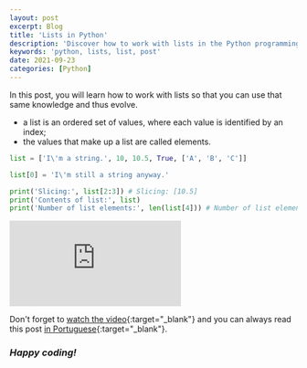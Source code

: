 ```yaml
---
layout: post
excerpt: Blog
title: 'Lists in Python'
description: 'Discover how to work with lists in the Python programming language. Get answers to your questions with the theory and examples presented.'
keywords: 'python, lists, list, post'
date: 2021-09-23
categories: [Python]
---
```


In this post, you will learn how to work with lists so that you can use that same knowledge and thus evolve.

- a list is an ordered set of values, where each value is identified by an index;
- the values that make up a list are called elements.

```python
list = ['I\'m a string.', 10, 10.5, True, ['A', 'B', 'C']]

list[0] = 'I\'m still a string anyway.'

print('Slicing:', list[2:3]) # Slicing: [10.5]
print('Contents of list:', list)
print('Number of list elements:', len(list[4])) # Number of list elements: 3
```

<div class="video-container">
  <iframe src="https://www.youtube.com/embed/YPjiLWtky60" frameborder="0" allowfullscreen></iframe>
</div>

Don't forget to [watch the video](https://youtu.be/YPjiLWtky60){:target="\_blank"} and you can always read this post [in Portuguese](https://caffeinealgorithm.com/blog/20210923/listas-em-python/){:target="\_blank"}.

### _Happy coding!_
